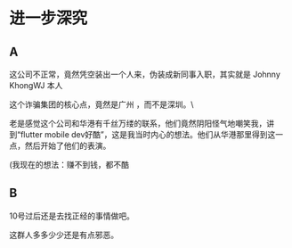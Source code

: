 # 进一步深究

## A

这公司不正常，竟然凭空装出一个人来，伪装成新同事入职，其实就是 Johnny KhongWJ 本人



这个诈骗集团的核心点，竟然是广州 ，而不是深圳。\


老是感觉这个公司和华港有千丝万缕的联系，他们竟然阴阳怪气地嘲笑我，讲到“flutter mobile dev好酷”，这是我当时内心的想法。他们从华港那里得到这一点，然后开始了他们的表演。



(我现在的想法：赚不到钱，都不酷

## B

10号过后还是去找正经的事情做吧。

这群人多多少少还是有点邪恶。
